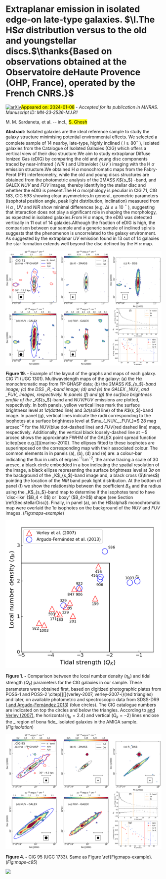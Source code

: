 <div class="macros" style="visibility:hidden;">
$\newcommand{\ensuremath}{}$
$\newcommand{\xspace}{}$
$\newcommand{\object}[1]{\texttt{#1}}$
$\newcommand{\farcs}{{.}''}$
$\newcommand{\farcm}{{.}'}$
$\newcommand{\arcsec}{''}$
$\newcommand{\arcmin}{'}$
$\newcommand{\ion}[2]{#1#2}$
$\newcommand{\textsc}[1]{\textrm{#1}}$
$\newcommand{\hl}[1]{\textrm{#1}}$
$\newcommand{\footnote}[1]{}$
$\newcommand{\thebibliography}{\DeclareRobustCommand{\VAN}[3]{##3}\VANthebibliography}$</div>



<div id="title">

# Extraplanar emission in isolated edge-on late-type galaxies. $\I.The H$$\alpha$ distribution versus to the old and youngstellar discs.$\thanks{Based on observations obtained at the Observatoire deHaute Provence (OHP, France), operated by the French CNRS.}$

</div>
<div id="comments">

[![arXiv](https://img.shields.io/badge/arXiv-2401.02876-b31b1b.svg)](https://arxiv.org/abs/2401.02876)<mark>Appeared on: 2024-01-08</mark> -  _Accepted for its publication in MNRAS. Manuscript ID: MN-23-2536-MJ.R1_

</div>
<div id="authors">

M. M. Sardaneta, et al. -- incl., <mark>S. Ghosh</mark>

</div>
<div id="abstract">

**Abstract:** Isolated galaxies are the ideal reference sample to study the galaxy structure minimising potential environmental effects. We selected a complete sample of 14 nearby, late-type, highly inclined ( $i\geq80^{\circ}$ ), isolated galaxies from the Catalogue of Isolated Galaxies (CIG) which offers a vertical view of their disc structure.We aim to study extraplanar Diffuse Ionized Gas (eDIG) by comparing the old and young disc components traced by near-infrared ( _NIR_ ) and Ultraviolet ( _UV_ )  imaging with the H $\alpha$ emission structure.We obtained H $\alpha$ monochromatic maps from the Fabry-Perot (FP) interferometry, while the old and young discs structures are obtained from the photometric analysis of the 2MASS _K$_{s_$} -band, and GALEX _NUV_ and _FUV_ images, thereby identifying the stellar disc and whether the eDIG is present.The H $\alpha$ morphology is peculiar in CIG 71, CIG 183, CIG 593 showing clear asymmetries.In general, geometric parameters (isophotal position angle, peak light distribution, inclination) measured from H $\alpha$ , _UV_ and _NIR_ show minimal differences (e.g. $\Delta i\leq\pm$ 10 $^{\circ}$ ), suggesting that interaction does not play a significant role in shaping the morphology, as expected in isolated galaxies.From H $\alpha$ maps, the eDIG was detected vertically in 11 out of 14 galaxies.Although the fraction of eDIG is high, the comparison between our sample and a generic sample of inclined spirals suggests that the phenomenon is uncorrelated to the galaxy environment. As suggested by the extraplanar _UV_ emission found in 13 out of 14  galaxies the star formation extends well beyond the disc defined by the H $\alpha$ map.

</div>

<div id="div_fig1">

<img src="tmp_2401.02876/./figures/maps_cb_2/cig71-cb.png" alt="Fig19" width="100%"/>

**Figure 19. -** 
Example of the layout of the graphs and maps of each galaxy. CIG 71 (UGC 1301).
Multiwavelength maps of the galaxy: (a) the H$\alpha$ 	monochromatic map from FP-GHASP data; (b) the 2MASS _K$_{s_$}-band image; (c) the  DSS _R_-band image; (d) and (e) the GALEX _NUV_ and _FUV_ images, respectively.
In panels (f) and (g) the surface brightness profile of the _K$_{s_$}-band and _NUV/FUV_ emissions are plotted, respectively.
In both panels, yellow vertical lines mark the surface brightness level at 1$\sigma$(dotted line) and 3$\sigma$(solid line) of the _K$_{s_$}-band image.
In panel (g), vertical lines indicate the radii corresponding to the isophotes at a surface brightness level at $\mu_{_NUV_,_FUV_}=$ 28 mag arcsec$^{-2}$ for the _NUV_(blue dot-dashed line) and _FUV_(red dashed line) maps, respectively. Additionally, the vertical black loosely-dashed line at $\sim$5 arcsec shows the approximate FWHM of the GALEX point spread function \citep[see e.g.][]{marino-2010}.
The ellipses fitted to these isophotes are superimposed on the corresponding map with their associated colour.
The common elements in in panels (a), (b), (d) and (e) are:
a colour-bar indicating the flux in units of $\mathrm{erg sec^{-1} cm^{-2}}$,
the arrow tracing a scale of  30 arcsec,
a black circle embedded in a box indicating the spatial resolution of the image,
a black ellipse representing the surface brightness level at 3$\sigma$ on the background of the _K$_{s_$}-band image
and, a black cross ($\times$) pointing the location of the _NIR_ band peak light distribution.
At the bottom of panel (f) we show the relationship between the coefficient $B_{4}$ and the radius  using the _K$_{s_$}-band map to determine if the isophotes tend to have `disc-like’ ($B_4 < 0$) or `boxy’ ($B_4>0$) shape (see Section \ref{Sec:stellarDisc}).
Finally, in panel (a), on the H$\alpha$ monochromatic map were overlaid the 1$\sigma$ isophotes on the background of the _NUV_ and _FUV_ images.
 (*Fig:maps-example*)

</div>
<div id="div_fig2">

<img src="tmp_2401.02876/./figures/isolation_3b.png" alt="Fig1" width="100%"/>

**Figure 1. -** Comparison between the local number density ($\eta_{k}$)  and tidal strength ($Q_{k}$) parameters for the CIG galaxies in our sample.  These parameters were obtained first, based on digitized photographic plates from POSS-1 and POSS-2 \citep[][]{verley-2007, verley-2007-i}(red triangles) and later, on available  photometric and spectroscopic  data from SDSS-DR9  ([ and Argudo-Fernández 2013](https://ui.adsabs.harvard.edu/abs/2013A&A...560A...9A)) (blue circles). The CIG catalogue numbers are indicated on top the circles and below the triangles.
According to [ and Verley (2007)](http://adsabs.harvard.edu/abs/2007A%26A...472..121V), the horizontal ($\eta_{k}=2.4$)  and vertical ($Q_{k}=-2$) lines enclose the _ region of bona fide_ isolated galaxies in the AMIGA sample.
 (*Fig:isolation*)

</div>
<div id="div_fig3">

<img src="tmp_2401.02876/./figures/maps_cb_2/cig95-cb.png" alt="Fig4" width="100%"/>

**Figure 4. -** CIG 95 (UGC 1733). Same as Figure \ref{Fig:maps-example}. (*Fig:maps-c95*)

</div><div id="qrcode"><img src=https://api.qrserver.com/v1/create-qr-code/?size=100x100&data="https://arxiv.org/abs/2401.02876"></div>